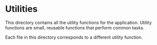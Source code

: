 # Utilities

This directory contains all the utility functions for the application. Utility functions are small, reusable functions that perform common tasks.

Each file in this directory corresponds to a different utility function.